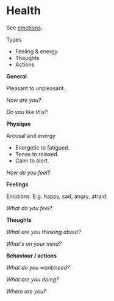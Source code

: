 # Health

See [emotions](emotions.md).

Types

- Feeling & energy
- Thoughts
- Actions



**General**

Pleasant to unpleasant.

*How are you?*

*Do you like this?*



**Physique**

Arousal and energy

- Energetic to fatigued.
- Tense to relaxed.
- Calm to alert.

*How do you feel?*



**Feelings**

Emotions. E.g. happy, sad, angry, afraid.

*What do you feel?*



**Thoughts**

*What are you thinking about?*

*What's on your mind?*



**Behaviour / actions**

*What do you want/need?*

*What are you doing?*

*Where are you?*


